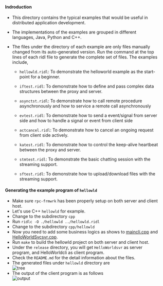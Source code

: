 #### Indroduction
* This directory contains the typical examples that would be useful in distributed application development.

* The implementations of the examples are grouped in different languages, Java, Python and C++.

* The files under the directory of each example are only files manually changed from its auto-generated version. Run the command at the top lines of each ridl file to generate the complete set of files. The examples include,

    * `hellowld.ridl`: To demonstrate the helloworld example as the start-point for a beginner. 

    * `iftest.ridl`: To demonstrate how to define and pass complex data structures between the proxy and server. 

    * `asynctst.ridl`: To demonstrate how to call remote procedure asynchronously and how to service a remote call asynchronously

    * `evtest.ridl`: To demonstrate how to send a event/signal from server side and how to handle a signal or event from client side

    * `actcancel.ridl`: To demonstrate how to cancel an ongoing request from client side actively.

    * `katest.ridl`: To demonstrate how to control the keep-alive heartbeat between the proxy and server.

    * `stmtest.ridl`: To demonstrate the basic chatting session with the streaming support.

    * `sftest.ridl`: To demonstrate how to upload/download files with the streaming support.

#### Generating the example program of `hellowld`
   * Make sure `rpc-frmwrk` has been properly setup on both server and client host.
   * Let's use C++ `hellowld` for example.
   * Change to the subdirectory `cpp`
   * Run `ridlc -O ./hellowld ../hellowld.ridl`
   * Change to the subdirectory `cpp/hellowld`
   * Now you need to add some business logics as shows to [maincli.cpp](https://github.com/zhiming99/rpc-frmwrk/blob/master/examples/cpp/hellowld/maincli.cpp) and [HelloWorldSvcsvr.cpp](https://github.com/zhiming99/rpc-frmwrk/blob/master/examples/cpp/hellowld/HelloWorldSvcsvr.cpp).   
   * Run `make` to build the hellowld project on both server and client host.
   * Under the `release` directory, you will get `HelloWorldsvr` as server program, and HelloWorldcli as client program.
   * Check the `README.md` for the detail information about the files.
   * The generated files under `hellowld` directory are   
   ![tree](https://github.com/zhiming99/rpc-frmwrk/blob/master/pics/hellowld-tree.png)
   * The output of the client program is as follows  
   ![output](https://github.com/zhiming99/rpc-frmwrk/blob/master/pics/hellowld.png)
